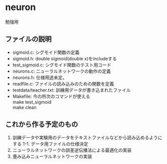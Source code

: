 # neuron
勉強用

## ファイルの説明  
* sigmoid.c: シグモイド関数の定義 
* sigmoid.h: double sigmoid(double x)をincludeする  
* test_sigmoid.c: シグモイド関数のテスト用コード  
* neurons.c: ニューラルネットワークの動作の定義  
* neurons.h: 仕様用途未定。  
* readfile.c: ファイルの読み込みのための関数を定義  
* testdata/teacher.txt: 訓練用データが書き込まれたファイル  
* Makefile: 今の所次のコマンドが使える  
make test_sigmoid  
make clean  

## これから作る予定のもの  
1. 訓練データや実験用のデータをテキストファイルなどから読み込めるようにする
1-1. データ用ファイルの仕様決定
2. ニューラルネットワークの誤差逆伝播法による最適化の実装  
3. 畳み込みニューラルネットワークの実装  
